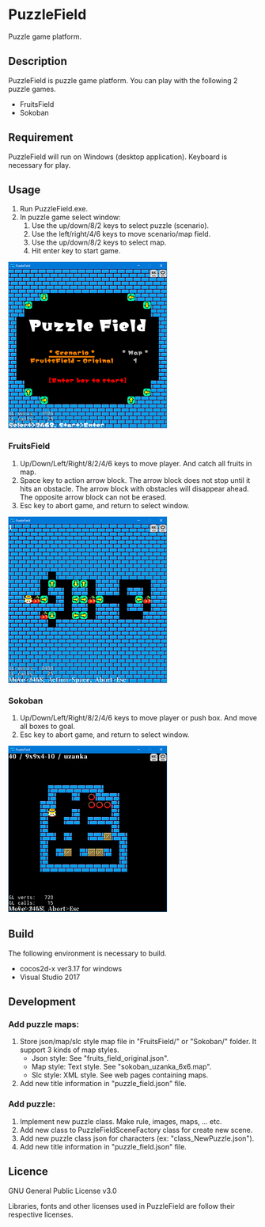 # PuzzleField
Puzzle game platform.

## Description
PuzzleField is puzzle game platform.
You can play with the following 2 puzzle games.
- FruitsField
- Sokoban

## Requirement
PuzzleField will run on Windows (desktop application).
Keyboard is necessary for play.

## Usage
1. Run PuzzleField.exe.
1. In puzzle game select window:
    1. Use the up/down/8/2 keys to select puzzle (scenario).
    1. Use the left/right/4/6 keys to move scenario/map field.
    1. Use the up/down/8/2 keys to select map.
    1. Hit enter key to start game.

![image](./images/screenshot_Title.png)

### FruitsField
1. Up/Down/Left/Right/8/2/4/6 keys to move player.
   And catch all fruits in map.
2. Space key to action arrow block.
   The arrow block does not stop until it hits an obstacle.
   The arrow block with obstacles will disappear ahead.
   The opposite arrow block can not be erased.
3. Esc key to abort game, and return to select window.

![image](./images/screenshot_FruitsField.png)

### Sokoban
1. Up/Down/Left/Right/8/2/4/6 keys to move player or push box.
   And move all boxes to goal.
2. Esc key to abort game, and return to select window.

![image](./images/screenshot_Sokoban.png)

## Build
The following environment is necessary to build.
- cocos2d-x ver3.17 for windows
- Visual Studio 2017

## Development
### Add puzzle maps:
1. Store json/map/slc style map file in "FruitsField/" or "Sokoban/" folder.
   It support 3 kinds of map styles.
    - Json style: See "fruits_field_original.json".
    - Map style: Text style. See "sokoban_uzanka_6x6.map".
    - Slc style: XML style. See web pages containing maps.
1. Add new title information in "puzzle_field.json" file.

### Add puzzle:
1. Implement new puzzle class. Make rule, images, maps, ... etc.
1. Add new class to PuzzleFieldSceneFactory class for create new scene.
1. Add new puzzle class json for characters (ex: "class_NewPuzzle.json").
1. Add new title information in "puzzle_field.json" file.

## Licence
GNU General Public License v3.0

Libraries, fonts and other licenses used in PuzzleField are follow their respective licenses.
